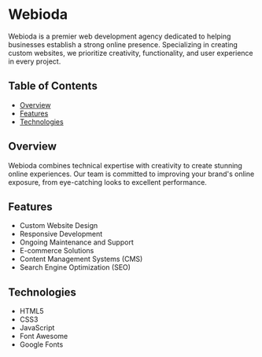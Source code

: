 # Webioda

Webioda is a premier web development agency dedicated to helping businesses establish a strong online presence. Specializing in creating custom websites, we prioritize creativity, functionality, and user experience in every project.

## Table of Contents

- [Overview](#overview)
- [Features](#features)
- [Technologies](#technologies)

## Overview

Webioda combines technical expertise with creativity to create stunning online experiences. Our team is committed to improving your brand's online exposure, from eye-catching looks to excellent performance.

## Features

- Custom Website Design
- Responsive Development
- Ongoing Maintenance and Support
- E-commerce Solutions
- Content Management Systems (CMS)
- Search Engine Optimization (SEO)

## Technologies

- HTML5
- CSS3
- JavaScript
- Font Awesome
- Google Fonts
